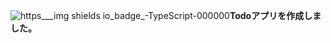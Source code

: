 ![https___img shields io_badge_-TypeScript-000000](https://github.com/user-attachments/assets/912e75d8-f5c0-4bdc-ab3e-e2ec6a3ed824)**Todoアプリを作成しました。**



